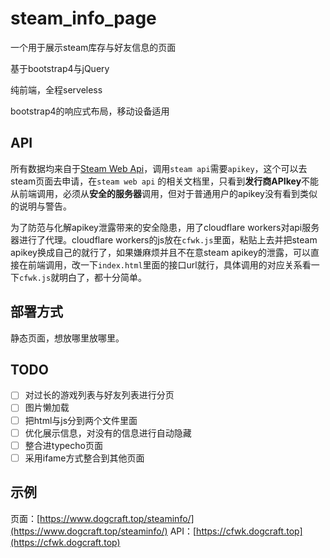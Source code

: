 # steam_info_page

一个用于展示steam库存与好友信息的页面

基于bootstrap4与jQuery

纯前端，全程serveless

bootstrap4的响应式布局，移动设备适用

## API

所有数据均来自于[Steam Web Api](https://steamcommunity.com/dev/)，调用`steam api`需要`apikey`，这个可以去steam页面去申请，在`steam web api` 的相关文档里，只看到**发行商APIkey**不能从前端调用，必须从**安全的服务器**调用，但对于普通用户的apikey没有看到类似的说明与警告。

为了防范与化解apikey泄露带来的安全隐患，用了cloudflare workers对api服务器进行了代理。cloudflare workers的js放在`cfwk.js`里面，粘贴上去并把steam apikey换成自己的就行了，如果嫌麻烦并且不在意steam apikey的泄露，可以直接在前端调用，改一下`index.html`里面的接口url就行，具体调用的对应关系看一下`cfwk.js`就明白了，都十分简单。

## 部署方式

静态页面，想放哪里放哪里。

## TODO

- [ ] 对过长的游戏列表与好友列表进行分页
- [ ] 图片懒加载
- [ ] 把html与js分到两个文件里面
- [ ] 优化展示信息，对没有的信息进行自动隐藏
- [ ] 整合进typecho页面
- [ ] 采用ifame方式整合到其他页面

## 示例

页面：[https://www.dogcraft.top/steaminfo/](https://www.dogcraft.top/steaminfo/)
API：[https://cfwk.dogcraft.top](https://cfwk.dogcraft.top)
